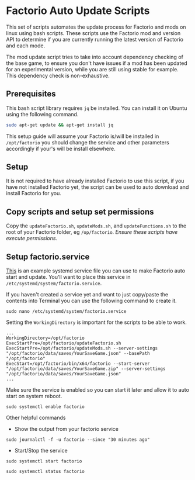 # Factorio Auto Update Scripts
This set of scripts automates the update process for Factorio and mods on linux using bash scripts.
These scripts use the Factorio mod and version API to determine if you are currently running the latest version of Factorio and each mode.

The mod update script tries to take into account dependency checking of the base game, to ensure you don't have issues if a mod has been updated for an experimental version, while you are still using stable for example. This dependency check is non-exhaustive.

## Prerequisites
This bash script library requires `jq` be installed. You can install it on Ubuntu using the following command.
```bash
sudo apt-get update && apt-get install jq
```

This setup guide will assume your Factorio is/will be installed in `/opt/factorio` you should change the service and other parameters accordingly if your's will be install elsewhere.

## Setup
It is not required to have already installed Factorio to use this script, if you have not installed Factorio yet, the script can be used to auto download and install Factorio for you.

## Copy scripts and setup set permissions

Copy the `updateFactorio.sh`, `updateMods.sh`, and `updateFunctions.sh` to the root of your Factorio folder, eg `/op/factorio`. _Ensure these scripts have execute permissions._

## Setup factorio.service

[This](./factorio.service) is an example systemd service file you can use to make Factorio auto start and update.
You'll want to place this service in `/etc/systemd/system/factorio.service`.

If you haven't created a service yet and want to just copy/paste the contents into Terminal you can use the following command to create it.
```shell
sudo nano /etc/systemd/system/factorio.service
```


Setting the `WorkingDirectory` is important for the scripts to be able to work.
```shell
...
WorkingDirectory=/opt/factorio
ExecStartPre=/opt/factorio/updateFactorio.sh
ExecStartPre=/opt/factorio/updateMods.sh --server-settings "/opt/factorio/data/saves/YourSaveGame.json" --basePath "/opt/factorio"
ExecStart=/opt/factorio/bin/x64/factorio --start-server "/opt/factorio/data/saves/YourSaveGame.zip" --server-settings "/opt/factorio/data/saves/YourSaveGame.json"
...
```

Make sure the service is enabled so you can start it later and allow it to auto start on system reboot.
```shell
sudo systemctl enable factorio
```

Other helpful commands
* Show the output from your factorio service
```shell
sudo journalctl -f -u factorio --since "30 minutes ago"
```
* Start/Stop the service
```shell
sudo systemctl start factorio
```
```shell
sudo systemctl status factorio
```
## 